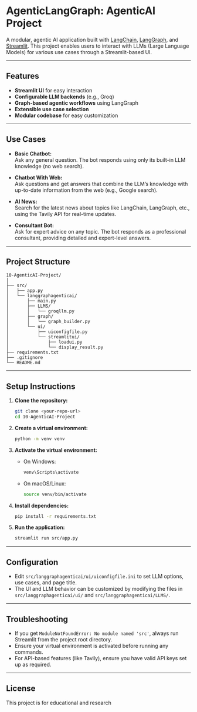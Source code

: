 # AgenticLangGraph: AgenticAI Project

A modular, agentic AI application built with [LangChain](https://github.com/langchain-ai/langchain), [LangGraph](https://github.com/langchain-ai/langgraph), and [Streamlit](https://streamlit.io/). This project enables users to interact with LLMs (Large Language Models) for various use cases through a Streamlit-based UI.

---

## Features

- **Streamlit UI** for easy interaction
- **Configurable LLM backends** (e.g., Groq)
- **Graph-based agentic workflows** using LangGraph
- **Extensible use case selection**
- **Modular codebase** for easy customization

---

## Use Cases

- **Basic Chatbot:**  
  Ask any general question. The bot responds using only its built-in LLM knowledge (no web search).

- **Chatbot With Web:**  
  Ask questions and get answers that combine the LLM’s knowledge with up-to-date information from the web (e.g., Google search).

- **AI News:**  
  Search for the latest news about topics like LangChain, LangGraph, etc., using the Tavily API for real-time updates.

- **Consultant Bot:**  
  Ask for expert advice on any topic. The bot responds as a professional consultant, providing detailed and expert-level answers.

---

## Project Structure

```
10-AgenticAI-Project/
│
├── src/
│   ├── app.py
│   └── langgraphagenticai/
│       ├── main.py
│       ├── LLMS/
│       │   └── groqllm.py
│       ├── graph/
│       │   └── graph_builder.py
│       └── ui/
│           ├── uiconfigfile.py
│           └── streamlitui/
│               ├── loadui.py
│               └── display_result.py
├── requirements.txt
├── .gitignore
└── README.md
```

---

## Setup Instructions

1. **Clone the repository:**
    ```sh
    git clone <your-repo-url>
    cd 10-AgenticAI-Project
    ```

2. **Create a virtual environment:**
    ```sh
    python -m venv venv
    ```

3. **Activate the virtual environment:**
    - On Windows:
        ```sh
        venv\Scripts\activate
        ```
    - On macOS/Linux:
        ```sh
        source venv/bin/activate
        ```

4. **Install dependencies:**
    ```sh
    pip install -r requirements.txt
    ```

5. **Run the application:**
    ```sh
    streamlit run src/app.py
    ```

---

## Configuration

- Edit `src/langgraphagenticai/ui/uiconfigfile.ini` to set LLM options, use cases, and page title.
- The UI and LLM behavior can be customized by modifying the files in `src/langgraphagenticai/ui/` and `src/langgraphagenticai/LLMS/`.

---

## Troubleshooting

- If you get `ModuleNotFoundError: No module named 'src'`, always run Streamlit from the project root directory.
- Ensure your virtual environment is activated before running any commands.
- For API-based features (like Tavily), ensure you have valid API keys set up as required.

---

## License

This project is for educational and research